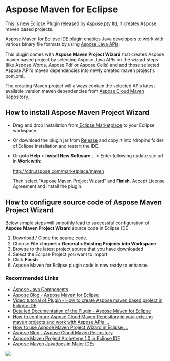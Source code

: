 # Aspose Maven for Eclipse

This is new Eclipse Plugin released by [Aspose pty ltd](http://www.aspose.com), it creates Aspose maven based projects.

Aspose Maven for Eclipse IDE plugin enables Java developers to work with various binary file formats by using [ Aspose Java APIs](http://www.aspose.com/java/total-component.aspx).

 This plugin comes with **Aspose Maven Project Wizard** that creates Aspose maven based project by selecting Aspose Java APIs on the wizard steps (like Aspose.Words, Aspose.Pdf or Aspose.Cells) and add those selected Aspose API's maven dependencies into newly created maven project's pom.xml.

 The creating Maven project will always contain the selected APIs latest available version maven dependencies from [Aspose Cloud Maven Repository](http://maven.aspose.com/artifactory/webapp/home.html?0).
 
## How to install Aspose Maven Project Wizard

*   Drag and drop installation from[ Eclipse Marketplace](http://marketplace.eclipse.org/content/aspose-maven-project-wizard) to your Eclipse workspace.
*   Or download the plugin jar from [Release](https://github.com/asposemarketplace/Aspose_Maven_for_Eclipse/releases) and copy it into /dropins folder of Eclipse installation and restart the IDE. 
*   Or goto **Help** > **Install New Software...** > Enter following update site url in **Work with**:

    http://cdn.aspose.com/marketplace/maven

    Then select "Aspose Maven Project Wizard" and **Finish**. Accept License Agreement and Install the plugin.

## How to configure source code of Aspose Maven Project Wizard

Below simple steps will smoothly lead to successful configuration of **Aspose Maven Project Wizard** source code in Eclipse IDE

1.  Download / Clone the source code.
2.  Choose **File** >**Import > General > Existing Projects into Workspace**
3.  Browse to the latest project source that you have downloaded
4.  Select the Eclipse Project you want to import
5.  Click **Finish**
6.  Aspose Maven for Eclipse plugin code is now ready to enhance.

### **Recommended Links**

*   [Aspose Java Components](http://www.aspose.com/java/total-component.aspx)
*   [Aspose Blog - Aspose Maven for Eclipse](http://goo.gl/oRwbgG)
*   [Video tutorial of Plugin - How to create Aspose maven based project in Eclipse IDE](https://youtu.be/qQqHOEhRTUM)
*   [Detailed Documentation of the Plugin - Aspose Maven for Eclipse](http://docs.aspose.com:8082/docs/display/totaljava/3.3+Aspose.Total+Java+for+Eclipse+%28Maven%29)
*   [How to configure Aspose Cloud Maven Repository in your existing maven projects and work with Aspose APIs ...](https://asposemaveneclipse.codeplex.com/documentation)
*   [How to use Aspose Maven Project Wizard in Eclipse ...](http://docs.aspose.com:8082/docs/display/totaljava/3.3.2+Installation+and+Usage)
*   [Aspose Blog - Aspose Cloud Maven Repository](http://goo.gl/86Go7P)
*   [Aspose Maven Project Archetype 1.0 in Eclipse IDE](http://goo.gl/zeBJFw)
*   [Aspose Maven Javadocs in Major IDEs](http://goo.gl/VGfxMR)

![](http://i.imgur.com/IB3pzFP.jpg)
